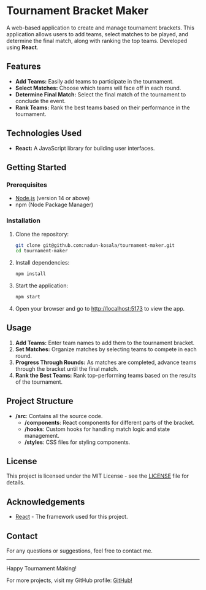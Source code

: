 # Tournament Bracket Maker

A web-based application to create and manage tournament brackets. This application allows users to add teams, select matches to be played, and determine the final match, along with ranking the top teams. Developed using **React**.

## Features

- **Add Teams:** Easily add teams to participate in the tournament.
- **Select Matches:** Choose which teams will face off in each round.
- **Determine Final Match:** Select the final match of the tournament to conclude the event.
- **Rank Teams:** Rank the best teams based on their performance in the tournament.

## Technologies Used

- **React:** A JavaScript library for building user interfaces.

## Getting Started

### Prerequisites

- [Node.js](https://nodejs.org/) (version 14 or above)
- npm (Node Package Manager)

### Installation

1. Clone the repository:
    ```bash
    git clone git@github.com:nadun-kosala/tournament-maker.git
    cd tournament-maker
    ```

2. Install dependencies:
    ```bash
    npm install
    ```

3. Start the application:
    ```bash
    npm start
    ```

4. Open your browser and go to [http://localhost:5173](http://localhost:5173) to view the app.

## Usage

1. **Add Teams:** Enter team names to add them to the tournament bracket.
2. **Set Matches:** Organize matches by selecting teams to compete in each round.
3. **Progress Through Rounds:** As matches are completed, advance teams through the bracket until the final match.
4. **Rank the Best Teams:** Rank top-performing teams based on the results of the tournament.

## Project Structure

- **/src**: Contains all the source code.
    - **/components**: React components for different parts of the bracket.
    - **/hooks**: Custom hooks for handling match logic and state management.
    - **/styles**: CSS files for styling components.


## License

This project is licensed under the MIT License - see the [LICENSE](LICENSE) file for details.

## Acknowledgements

- [React](https://reactjs.org/) - The framework used for this project.

## Contact

For any questions or suggestions, feel free to contact me.

---

Happy Tournament Making!

For more projects, visit my GitHub profile: [GitHub!](https://github.com/nadun-kosala)
